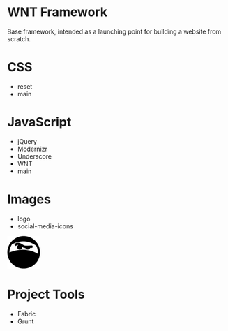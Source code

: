 WNT Framework
=============

Base framework, intended as a launching point for building a website from scratch.

# CSS
* reset
* main

# JavaScript
* jQuery
* Modernizr
* Underscore
* WNT
* main

# Images
* logo
* social-media-icons

![](/images/logo.png "logo")

# Project Tools
* Fabric
* Grunt